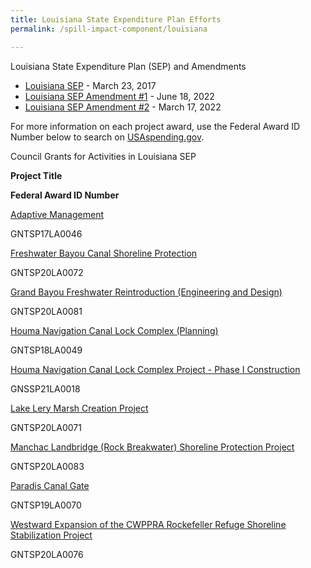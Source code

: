 ```yaml
---
title: Louisiana State Expenditure Plan Efforts
permalink: /spill-impact-component/louisiana

---
```

Louisiana State Expenditure Plan (SEP) and Amendments 

*   [Louisiana SEP](/sites/default/files/2025-01/SEP_LA_20170118_0.pdf) - March 23, 2017
*   [Louisiana SEP Amendment #1](/sites/default/files/2025-01/Parish%20Matching%20Project%20Selection%20Amendment%20FINAL%20508%20Compliant%20051818_1.pdf) - June 18, 2022
*   [Louisiana SEP Amendment #2](/sites/default/files/2025-01/LA%20SEPAmendment2Jan22Final.508_reduced_1.pdf) - March 17, 2022

For more information on each project award, use the Federal Award ID Number below to search on [USAspending.gov](https://www.usaspending.gov/search/?hash=d0cede4de5827d24bbd9d27076bf18f2).

Council Grants for Activities in Louisiana SEP

**Project Title**

**Federal Award ID Number**

[Adaptive Management](/sites/default/files/2025-01/SEP_LA_20170118_0.pdf#page=40)﻿

GNTSP17LA0046

[Freshwater Bayou Canal Shoreline Protection](/sites/default/files/2025-01/Parish%20Matching%20Project%20Selection%20Amendment%20FINAL%20508%20Compliant%20051818_1.pdf#page=19)﻿

GNTSP20LA0072

[Grand Bayou Freshwater Reintroduction (Engineering and Design)](/sites/default/files/2025-01/Parish%20Matching%20Project%20Selection%20Amendment%20FINAL%20508%20Compliant%20051818_1.pdf#page=10)

GNTSP20LA0081

[Houma Navigation Canal Lock Complex (Planning)](/sites/default/files/2025-01/SEP_LA_20170118_0.pdf#page=38)﻿

GNTSP18LA0049

[Houma Navigation Canal Lock Complex Project - Phase I Construction](/sites/default/files/2025-01/SEP_LA_20170118_0.pdf#page=21)

GNSSP21LA0018

[Lake Lery Marsh Creation Project](/sites/default/files/2025-01/Parish%20Matching%20Project%20Selection%20Amendment%20FINAL%20508%20Compliant%20051818_1.pdf#page=12)

GNTSP20LA0071

﻿[Manchac Landbridge (Rock Breakwater) Shoreline Protection Project](/sites/default/files/2025-01/Parish%20Matching%20Project%20Selection%20Amendment%20FINAL%20508%20Compliant%20051818_1.pdf#page=17)

GNTSP20LA0083

[Paradis Canal Gate](/sites/default/files/2025-01/Parish%20Matching%20Project%20Selection%20Amendment%20FINAL%20508%20Compliant%20051818_1.pdf#page=14)

GNTSP19LA0070

[Westward Expansion of the CWPPRA Rockefeller Refuge Shoreline Stabilization Project](/sites/default/files/2025-01/Parish%20Matching%20Project%20Selection%20Amendment%20FINAL%20508%20Compliant%20051818_1.pdf#page=8)

GNTSP20LA0076